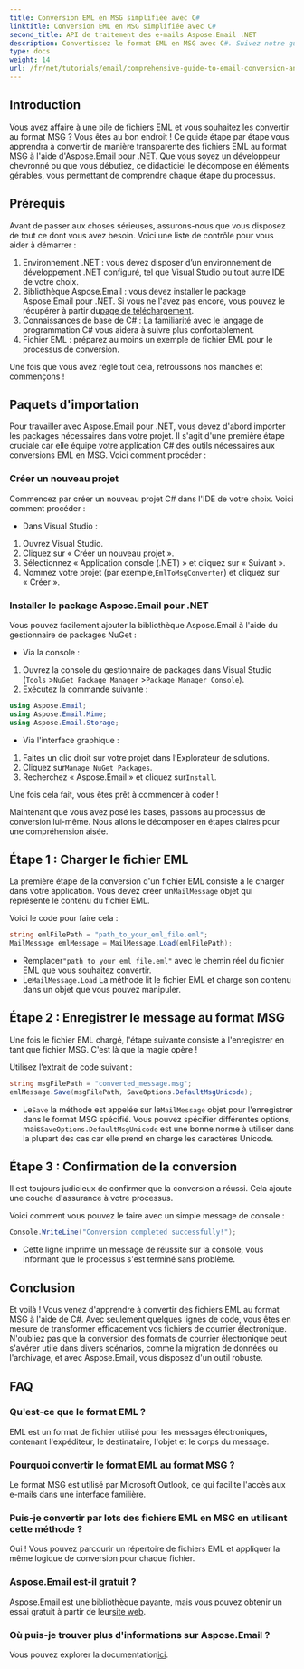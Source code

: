 ```yaml
---
title: Conversion EML en MSG simplifiée avec C#
linktitle: Conversion EML en MSG simplifiée avec C#
second_title: API de traitement des e-mails Aspose.Email .NET
description: Convertissez le format EML en MSG avec C#. Suivez notre guide étape par étape avec Aspose.Email pour .NET pour des conversions de fichiers fluides.
type: docs
weight: 14
url: /fr/net/tutorials/email/comprehensive-guide-to-email-conversion-and-export/eml-to-msg-convert-made-easy-using-csharp/
---
```

## Introduction

Vous avez affaire à une pile de fichiers EML et vous souhaitez les convertir au format MSG ? Vous êtes au bon endroit ! Ce guide étape par étape vous apprendra à convertir de manière transparente des fichiers EML au format MSG à l'aide d'Aspose.Email pour .NET. Que vous soyez un développeur chevronné ou que vous débutiez, ce didacticiel le décompose en éléments gérables, vous permettant de comprendre chaque étape du processus.

## Prérequis

Avant de passer aux choses sérieuses, assurons-nous que vous disposez de tout ce dont vous avez besoin. Voici une liste de contrôle pour vous aider à démarrer :

1. Environnement .NET : vous devez disposer d’un environnement de développement .NET configuré, tel que Visual Studio ou tout autre IDE de votre choix.
2.  Bibliothèque Aspose.Email : vous devez installer le package Aspose.Email pour .NET. Si vous ne l'avez pas encore, vous pouvez le récupérer à partir du[page de téléchargement](https://releases.aspose.com/email/net/).
3. Connaissances de base de C# : La familiarité avec le langage de programmation C# vous aidera à suivre plus confortablement.
4. Fichier EML : préparez au moins un exemple de fichier EML pour le processus de conversion.

Une fois que vous avez réglé tout cela, retroussons nos manches et commençons !

## Paquets d'importation

Pour travailler avec Aspose.Email pour .NET, vous devez d'abord importer les packages nécessaires dans votre projet. Il s'agit d'une première étape cruciale car elle équipe votre application C# des outils nécessaires aux conversions EML en MSG. Voici comment procéder :

### Créer un nouveau projet

Commencez par créer un nouveau projet C# dans l'IDE de votre choix. Voici comment procéder :

- Dans Visual Studio : 
1. Ouvrez Visual Studio.
2. Cliquez sur « Créer un nouveau projet ».
3. Sélectionnez « Application console (.NET) » et cliquez sur « Suivant ».
4.  Nommez votre projet (par exemple,`EmlToMsgConverter`) et cliquez sur « Créer ».

### Installer le package Aspose.Email pour .NET

Vous pouvez facilement ajouter la bibliothèque Aspose.Email à l'aide du gestionnaire de packages NuGet :

- Via la console :
1. Ouvrez la console du gestionnaire de packages dans Visual Studio (`Tools` >`NuGet Package Manager` >`Package Manager Console`).
2. Exécutez la commande suivante :

```csharp
using Aspose.Email;
using Aspose.Email.Mime;
using Aspose.Email.Storage;
```

- Via l'interface graphique :
1. Faites un clic droit sur votre projet dans l’Explorateur de solutions.
2.  Cliquez sur`Manage NuGet Packages`.
3.  Recherchez « Aspose.Email » et cliquez sur`Install`.

Une fois cela fait, vous êtes prêt à commencer à coder !

Maintenant que vous avez posé les bases, passons au processus de conversion lui-même. Nous allons le décomposer en étapes claires pour une compréhension aisée.

## Étape 1 : Charger le fichier EML

 La première étape de la conversion d'un fichier EML consiste à le charger dans votre application. Vous devez créer un`MailMessage` objet qui représente le contenu du fichier EML.

Voici le code pour faire cela :

```csharp
string emlFilePath = "path_to_your_eml_file.eml";
MailMessage emlMessage = MailMessage.Load(emlFilePath);
```
 
-  Remplacer`"path_to_your_eml_file.eml"` avec le chemin réel du fichier EML que vous souhaitez convertir.
-  Le`MailMessage.Load` La méthode lit le fichier EML et charge son contenu dans un objet que vous pouvez manipuler.

## Étape 2 : Enregistrer le message au format MSG

Une fois le fichier EML chargé, l'étape suivante consiste à l'enregistrer en tant que fichier MSG. C'est là que la magie opère !

Utilisez l’extrait de code suivant :

```csharp
string msgFilePath = "converted_message.msg";
emlMessage.Save(msgFilePath, SaveOptions.DefaultMsgUnicode);
```
 
-  Le`Save` la méthode est appelée sur le`MailMessage` objet pour l'enregistrer dans le format MSG spécifié. Vous pouvez spécifier différentes options, mais`SaveOptions.DefaultMsgUnicode` est une bonne norme à utiliser dans la plupart des cas car elle prend en charge les caractères Unicode.

## Étape 3 : Confirmation de la conversion

Il est toujours judicieux de confirmer que la conversion a réussi. Cela ajoute une couche d'assurance à votre processus.

Voici comment vous pouvez le faire avec un simple message de console :

```csharp
Console.WriteLine("Conversion completed successfully!");
```
 
- Cette ligne imprime un message de réussite sur la console, vous informant que le processus s'est terminé sans problème.

## Conclusion

Et voilà ! Vous venez d'apprendre à convertir des fichiers EML au format MSG à l'aide de C#. Avec seulement quelques lignes de code, vous êtes en mesure de transformer efficacement vos fichiers de courrier électronique. N'oubliez pas que la conversion des formats de courrier électronique peut s'avérer utile dans divers scénarios, comme la migration de données ou l'archivage, et avec Aspose.Email, vous disposez d'un outil robuste.

## FAQ

### Qu'est-ce que le format EML ?
EML est un format de fichier utilisé pour les messages électroniques, contenant l'expéditeur, le destinataire, l'objet et le corps du message.

### Pourquoi convertir le format EML au format MSG ?
Le format MSG est utilisé par Microsoft Outlook, ce qui facilite l'accès aux e-mails dans une interface familière.

### Puis-je convertir par lots des fichiers EML en MSG en utilisant cette méthode ?
Oui ! Vous pouvez parcourir un répertoire de fichiers EML et appliquer la même logique de conversion pour chaque fichier.

### Aspose.Email est-il gratuit ?
 Aspose.Email est une bibliothèque payante, mais vous pouvez obtenir un essai gratuit à partir de leur[site web](https://releases.aspose.com/).

### Où puis-je trouver plus d'informations sur Aspose.Email ?
 Vous pouvez explorer la documentation[ici](https://reference.aspose.com/email/net/).